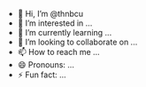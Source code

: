 - 👋 Hi, I’m @thnbcu
- 👀 I’m interested in ...
- 🌱 I’m currently learning ...
- 💞️ I’m looking to collaborate on ...
- 📫 How to reach me ...
- 😄 Pronouns: ...
- ⚡ Fun fact: ...

<!---
thnbcu/thnbcu is a ✨ special ✨ repository because its `README.md` (this file) appears on your GitHub profile.
You can click the Preview link to take a look at your changes.
--->
